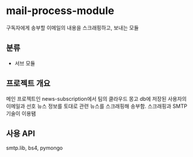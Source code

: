 # mail-process-module
구독자에게 송부할 이메일의 내용을 스크래핑하고, 보내는 모듈

## 분류
- 서브 모듈

## 프로젝트 개요
메인 프로젝트인 news-subscription에서 팀의 클라우드 몽고 db에 저장된 사용자의 이메일과 선호 뉴스 정보를 토대로 관련 뉴스를 스크래핑해 송부함.
스크래핑과 SMTP기술이 이용됌


## 사용 API 
smtp.lib, bs4, pymongo

